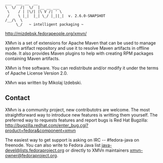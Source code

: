     ___  ___ __  __
    \  \/  /|  \/  |__ __ ___
     \    / | |\/| |\ V /| ' \
     /    \ |_|  |_| \_/ |_||_|  v. 2.6.0-SNAPSHOT
    /__/\  \
         \_/   ~ intelligent packaging ~

http://mizdebsk.fedorapeople.org/xmvn/

XMvn is a set of extensions for Apache Maven that can be used to
manage system artifact repository and use it to resolve Maven
artifacts in offline mode. It also provides Maven plugins to help with
creating RPM packages containing Maven artifacts.

XMvn is free software. You can redistribute and/or modify it under the
terms of Apache License Version 2.0.

XMvn was written by Mikolaj Izdebski.

Contact
-------

XMvn is a community project, new contributotrs are welcome. The most
straightforward way to introduce new features is writting them yourself.
The preferred way to requests features and report bugs is Red Hat Bugzilla:
  http://bugzilla.redhat.com/enter_bug.cgi?product=fedora&component=xmvn

The easiest way to get support is asking on IRC -- #fedora-java on freenode.
You can also write to Fedora Java list <java-devel@lists.fedoraproject.org>
or directly to XMVn maintainers <xmvn-owner@fedoraproject.org>.
